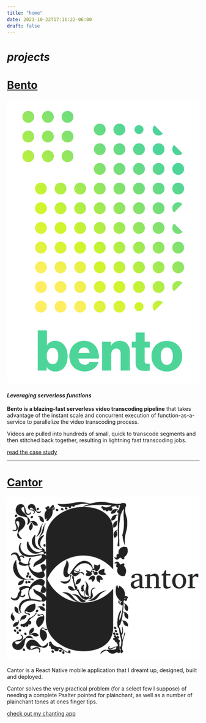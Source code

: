 ```yaml
---
title: "home"
date: 2021-10-22T17:11:22-06:00
draft: false
---
```


# _projects_

# [Bento](https://bento-video.github.io/)
![Bento icon](/images/Bento.png)  

#### _Leveraging serverless functions_

**Bento is a blazing-fast serverless video transcoding pipeline** that takes advantage of the instant scale and concurrent execution of function-as-a-service to parallelize 
the video transcoding process.

Videos are pulled into hundreds of small, quick to transcode segments and then stitched back together, resulting in 
lightning fast transcoding jobs.

[read the case study](https://bento-video.github.io/)

---
# [Cantor](https://cantorpsalms.app/)
![Cantor icon](/images/Cantor.png)

Cantor is a React Native mobile application that I dreamt up, designed, built and deployed.

Cantor solves the very practical problem (for a select few I suppose) of needing a complete Psalter pointed for plainchant, as well as 
a number of plainchant tones at ones finger tips.

[check out my chanting app](https://cantorpsalms.app/)
